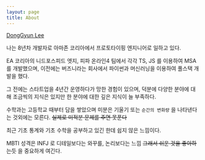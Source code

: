 ```yaml
---
layout: page
title: About
---
```


<script type="text/javascript" src="https://platform.linkedin.com/badges/js/profile.js" async defer></script>

<div class="LI-profile-badge"  data-version="v1" data-size="medium" data-locale="en_US" data-type="horizontal" data-theme="light" data-vanity="haandol"><a class="LI-simple-link" href='https://kr.linkedin.com/in/haandol?trk=profile-badge'>DongGyun Lee</a></div>


나는 8년차 개발자로 아마존 코리아에서 프로토타이핑 엔지니어로 일하고 있다.

EA 코리아의 니드포스피드 엣지, 피파 온라인4 팀에서 각각 TS, JS 를 이용하여 MSA 를 개발했으며,
이전에는 버즈니라는 회사에서 파이썬과 머신러닝을 이용하여 풀스택 개발을 했다.

그 전에는 스타트업을 4년간 운영하다가 망한 경험이 있으며, 덕분에 다양한 분야에 대해 조금씩의 지식은 있지만 한 분야에 대한 깊은 지식이 늘 부족하다.


수학과는 고등학교 때부터 담을 쌓았으며 미분은 기울기 또는 `순간의 변화량` 을 나타낸다는 것외에는 모른다. ~~실제로 미적분 문제를 주면 못푼다~~

최근 기초 통계와 기초 수학을 공부하고 있긴 한데 쉽지 않은 느낌이다.

MBTI 성격은 INFJ 로 디테일보다는 와꾸를, 논리보다는 느낌 ~~그래서 쉬운 것을 좋아하는듯~~ 을 중요하게 여긴다.
